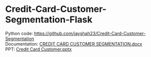 # Credit-Card-Customer-Segmentation-Flask
Python code: https://github.com/jayshah23/Credit-Card-Customer-Segmentation <br>
Documentation: [CREDIT CARD CUSTOMER SEGMENTATION.docx](https://github.com/jayshah23/Credit-Card-Customer-Segmentation-Flask/files/7030228/CREDIT.CARD.CUSTOMER.SEGMENTATION.docx)<br>
PPT: [Credit Card Customer.pptx](https://github.com/jayshah23/Credit-Card-Customer-Segmentation-Flask/files/7030232/Credit.Card.Customer.pptx) <br>
